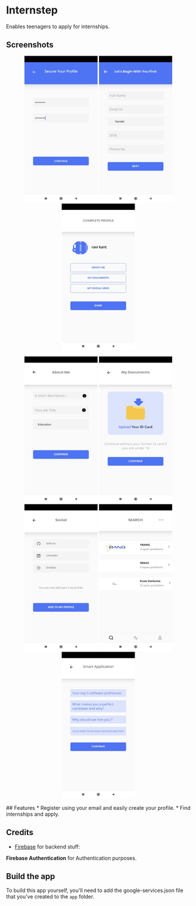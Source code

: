 # Internstep
Enables teenagers to apply for internships.

## Screenshots
<p align="center">
<img src="https://raw.githubusercontent.com/ravk1234/Parking/master/screen8.jpeg" height="400" width="200"/>
  <img src="https://raw.githubusercontent.com/ravk1234/Parking/master/screen7.jpeg" height="400" width="200"/>
  <img src="https://raw.githubusercontent.com/ravk1234/Parking/master/screen6.jpeg" height="400" width="200"/>
</p>
<p align="center">
<img src="https://raw.githubusercontent.com/ravk1234/Parking/master/screen5.jpeg" height="400" width="200"/>
<img src="https://raw.githubusercontent.com/ravk1234/Parking/master/screen4.jpeg" height="400" width="200"/>
<img src="https://raw.githubusercontent.com/ravk1234/Parking/master/screen3.jpeg" height="400" width="200"/>
<img src="https://raw.githubusercontent.com/ravk1234/Parking/master/screen2.jpeg" height="400" width="200"/>
<img src="https://raw.githubusercontent.com/ravk1234/Parking/master/screen1.jpeg" height="400" width="200"/>
</p>
## Features
* Register using your email and easily create your profile.
* Find internships and apply.

## Credits
* [Firebase](https://github.com/firebase) for backend stuff:

**Firebase Authentication** for Authentication purposes.

## Build the app

To build this app yourself, you'll need to add the google-services.json file that you've created to the `app` folder.
